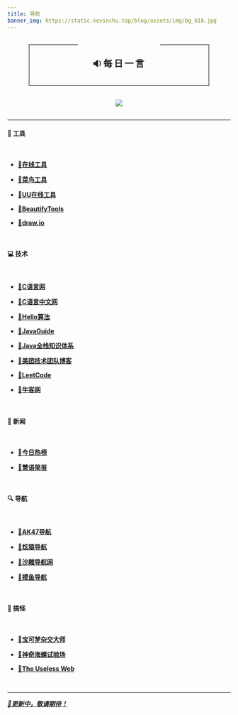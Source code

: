 ```yaml
---
title: 导航
banner_img: https://static.kevinchu.top/blog/assets/img/bg_018.jpg
---
```

<style>
.hitokoto-wrap {
    position: relative;
    width: 730px;
    max-width: 80%;
    border: 2px solid #797979;
    border-top: none;
    text-align: center;
    margin: 30px auto;
}

.hitokoto-wrap h1 {
    font-size: 20px;
    position: relative;
    display: inline-block;
    letter-spacing: 4px;
}

.hitokoto-wrap h1:hover {
    cursor:pointer;
    font-weight: bolder;
}

.hitokoto-wrap p {
    width: 70%;
    margin: auto;
    line-height: 30px;
}

.hitokoto-wrap p#hitokoto {
    margin: 15px auto;
    position: relative;
    font-size: 25px;
}

.hitokoto-wrap p#info {
    font-size: 15px;
    margin: 15px auto;
    text-align: right;
}

.hitokoto-border {
    position: absolute;
    height: 2px;
    width: 27%;
    background-color: #797979;
}

.hitokoto-right {
    right: 0;
}

.hitokoto-left {
    left: 0;
}

.news {
    position: relative;
    top: 0px;
    max-width: 83%;
    text-align: center;
    margin: 30px auto;
}

@media (max-width: 685px) {
    .hitokoto-border {
        width: 18%;
    }
}

@media (max-width: 500px) {
    .hitokoto-wrap {
        margin-top: 10px;
        margin-bottom: 10px;
        border-top: 2px solid #797979;
    }

    .hitokoto-wrap h1 {
        margin: 15px 6px;
    }

    .hitokoto-border {
        display: none;
    }

}

.widget-border {
    display: flex;  
    flex-wrap: wrap;
    justify-content: center;      
}

.widget-item {
    max-width: 180px;
}

</style>

<div class="hitokoto-wrap">
<div class="hitokoto-border hitokoto-left"></div>
<div class="hitokoto-border hitokoto-right"></div>
<h1 id="refresh">🔉每日一言</h1>
<p id="hitokoto"></p>
<p id="info"></p>
<script>
    function fetchHitokoto() {
        const text = document.querySelector('#hitokoto');
        const info = document.querySelector('#info');
        text.innerText = '挑选中...';
        info.innerText = '';
        fetch('https://v1.hitokoto.cn/?c=a&c=b&c=c&c=d&c=f&c=h&c=i&c=k', {
            cache: "no-store"
            }
        ).then(response => response.json())
        .then(data => {
            text.innerText = data.hitokoto;
            info.innerText = '出自：' + data.from;
        })
        .catch(console.error);
    }
    var refreshBtn = document.getElementById("refresh");
    refreshBtn.onclick = function () {
        fetchHitokoto();
    }
    fetchHitokoto();
</script>
</div>

<div class="news">
<img src="https://v2.alapi.cn/api/zaobao?token=3weHli3Xb3lhYlNA&format=image">
</div>

--- 

#### 🔨 工具

<br>

- [**🔗在线工具**](https://tool.lu/)

- [**🔗菜鸟工具**](https://c.runoob.com/)

- [**🔗UU在线工具**](https://uutool.cn/)

- [**🔗BeautifyTools**](https://beautifytools.com/)

- [**🔗draw.io**](https://www.draw.io/)

<br>

#### 💻 技术

<br>

- [**🔗C语言网**](https://www.dotcpp.com/course/)

- [**🔗C语言中文网**](http://c.biancheng.net/)

- [**🔗Hello算法**](https://www.hello-algo.com/)

- [**🔗JavaGuide**](https://javaguide.cn/)

- [**🔗Java全栈知识体系**](https://www.pdai.tech/)

- [**🔗美团技术团队博客**](https://tech.meituan.com/)

- [**🔗LeetCode**](https://leetcode.cn/)

- [**🔗牛客网**](https://www.nowcoder.com/)

<br>

#### 📱 新闻

<br>

- [**🔗今日热榜**](https://tophub.today/)

- [**🔗慧语简报**](https://news.topurl.cn/)

<br>

#### 🔍 导航

<br>

- [**🔗AK47导航**](https://www.ak47s.cn/)

- [**🔗炫猿导航**](https://xydh.fun/)

- [**🔗沙雕导航网**](https://shadiao.pro/)

- [**🔗摸鱼导航**](https://moyu.games/)

<br>

#### 👾 搞怪 

<br>

- [**🔗宝可梦杂交大师**](https://pokemon.alexonsager.net/zh/)

- [**🔗神奇海螺试验场**](https://lab.magiconch.com/)

- [**🔗The Useless Web**](https://theuselessweb.com/)   

<br>


<link
  rel="stylesheet"
  href="https://cdn.jsdelivr.net/npm/sakana-widget@2.7.0/lib/sakana.min.css"
/>

<div class="widget-border">
<div id="pokemon-pikachu-widget" class="widget-item"></div>
<div id="pokemon-psyduck-widget" class="widget-item"></div>
<div id="pokemon-slowpoke-widget" class="widget-item"></div>
<div id="pokemon-bulbasaur-widget" class="widget-item"></div>
</div>

<script>
  function initSakanaWidget() {
    const map = new Map([
        ['pokemon-pikachu','https://static.kevinchu.top/blog/assets/img/pokemon-pikachu.png'],
        ['pokemon-psyduck','https://static.kevinchu.top/blog/assets/img/pokemon-psyduck.png'],
        ['pokemon-slowpoke','https://static.kevinchu.top/blog/assets/img/pokemon-slowpoke.png'],
        ['pokemon-bulbasaur','https://static.kevinchu.top/blog/assets/img/pokemon-bulbasaur.png'],
        ['pokemon-charmander','https://static.kevinchu.top/blog/assets/img/pokemon-charmander.png'],
        ['pokemon-squirtle','https://static.kevinchu.top/blog/assets/img/pokemon-squirtle.png'],
        ['pokemon-eevee','https://static.kevinchu.top/blog/assets/img/pokemon-eevee.png'],
        ['pokemon-jigglypuff','https://static.kevinchu.top/blog/assets/img/pokemon-jigglypuff.png'],
        ['pokemon-cubone','https://static.kevinchu.top/blog/assets/img/pokemon-cubone.png'],
        ['pokemon-snorlax','https://static.kevinchu.top/blog/assets/img/pokemon-snorlax.png']
    ]);

    function registerSakana(name, img){
        const widget = SakanaWidget.getCharacter('chisato');
        widget.image = img;
        SakanaWidget.registerCharacter(name, widget);
    }

    map.forEach((val,key) => {
        registerSakana(key,val);
    })
    
    new SakanaWidget({ character: 'pokemon-charmander', controls: false, rod: false }).mount('#pokemon-pikachu-widget');
    new SakanaWidget({ character: 'pokemon-bulbasaur', controls: false, rod: false }).mount('#pokemon-psyduck-widget');
    new SakanaWidget({ character: 'pokemon-squirtle', controls: false, rod: false }).mount('#pokemon-slowpoke-widget');
    new SakanaWidget({ character: 'pokemon-jigglypuff', controls: false, rod: false }).mount('#pokemon-bulbasaur-widget');

  }
</script>

<script
  async
  onload="initSakanaWidget()"
  src="https://cdn.jsdelivr.net/npm/sakana-widget@2.7.0/lib/sakana.min.js"
></script>

---

[***📌更新中，敬请期待！***]()



